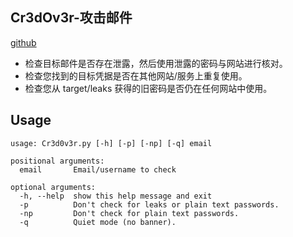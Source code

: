 ## Cr3dOv3r-攻击邮件

[github](https://github.com/D4Vinci/Cr3dOv3r)

- 检查目标邮件是否存在泄露，然后使用泄露的密码与网站进行核对。
- 检查您找到的目标凭据是否在其他网站/服务上重复使用。
- 检查您从 target/leaks 获得的旧密码是否仍在任何网站中使用。


## Usage

    usage: Cr3d0v3r.py [-h] [-p] [-np] [-q] email

    positional arguments:
      email       Email/username to check

    optional arguments:
      -h, --help  show this help message and exit
      -p          Don't check for leaks or plain text passwords.
      -np         Don't check for plain text passwords.
      -q          Quiet mode (no banner).
